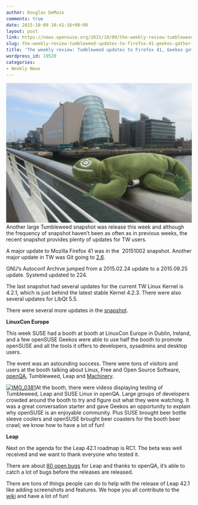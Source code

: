 ```yaml
---
author: Douglas DeMaio
comments: true
date: 2015-10-09 10:41:16+00:00
layout: post
link: https://news.opensuse.org/2015/10/09/the-weekly-review-tumbleweed-updates-to-firefox-41-geekos-gather-in-dublin/
slug: the-weekly-review-tumbleweed-updates-to-firefox-41-geekos-gather-in-dublin
title: 'The weekly review: Tumbleweed updates to Firefox 41, Geekos gather in Dublin'
wordpress_id: 19520
categories:
- Weekly News
---
```


[![IMG_0374](/wp-content/uploads/2015/10/IMG_0374.jpg)](/wp-content/uploads/2015/10/IMG_0374.jpg)Another large Tumbleweed snapshot was release this week and although the frequency of snapshot haven’t been as often as in previous weeks, the recent snapshot provides plenty of updates for TW users. 

A major update to Mozilla Firefox 41 was in the  20151002 snapshot. Another major update in TW was Git going to [2.6](http://bit.ly/1VIsacI).

GNU’s Autoconf Archive jumped from a 2015.02.24 update to a 2015.09.25 update. Systemd updated to 224.

The last snapshot had several updates for the current TW Linux Kernel is 4.2.1, which is just behind the latest stable Kernel 4.2.3. There were also several updates for LibQt 5.5.

There were several more updates in the [snapshot](http://bit.ly/1MjottE).

**LinuxCon Europe**

This week SUSE had a booth at booth at LinuxCon Europe in Dublin, Ireland, and a few openSUSE Geekos were able to use half the booth to promote openSUSE and all the tools it offers to developers, sysadmins and desktop users.

The event was an astounding success. There were tons of visitors and users at the booth talking about Linux, Free and Open Source Software, [openQA](http://bitly.com/OQAPS), Tumbleweed, Leap and [Machinery](http://bit.ly/1IeH3As).

[![IMG_0381](/wp-content/uploads/2015/10/IMG_0381.png)](/wp-content/uploads/2015/10/IMG_0381.png)At the booth, there were videos displaying testing of Tumbleweed, Leap and SUSE Linux in openQA. Large groups of developers crowded around the booth to try and figure out what they were watching. It was a great conversation starter and gave Geekos an opportunity to explain why openSUSE is an enjoyable community. Plus SUSE brought beer bottle sleeve coolers and openSUSE brought beer coasters for the booth beer crawl; we know how to have a lot of fun!

**Leap**

Next on the agenda for the Leap 42.1 roadmap is RC1. The beta was well received and we want to thank everyone who tested it.

There are about [80 open bugs](http://bit.ly/1Zk7NqV) for Leap and thanks to openQA, it’s able to catch a lot of bugs before the releases are released.



There are tons of things people can do to help with the release of Leap 42.1 like adding screenshots and features. We hope you all contribute to the [wiki](http://bit.ly/1LrWW3P) and have a lot of fun!
